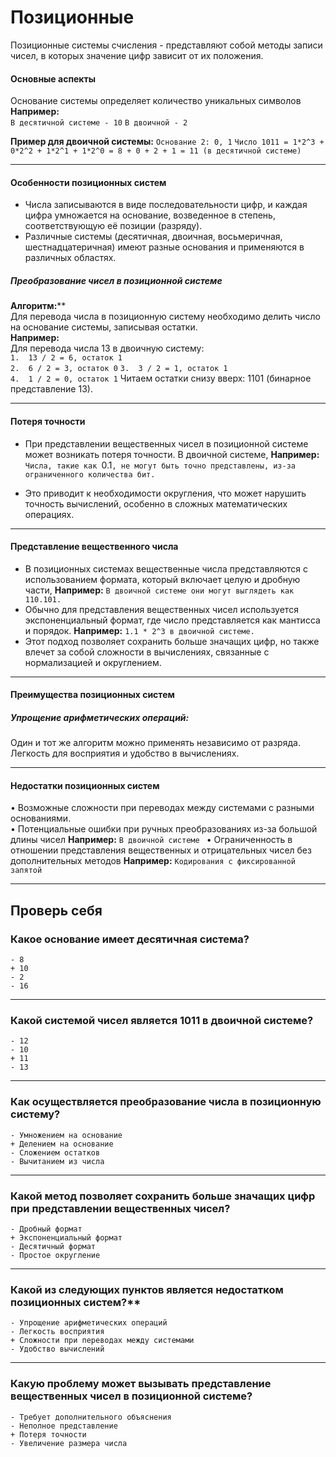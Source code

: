 # Позиционные

Позиционные системы счисления - представляют собой методы записи чисел, в которых значение цифр зависит от их положения. 

#### **Основные аспекты**
Основание системы определяет количество уникальных символов
**Например:**  
 `В десятичной системе - 10`
 `В двоичной - 2`

**Пример для двоичной системы:**
   `Основание 2: 0, 1`
   `Число 1011 = 1*2^3 + 0*2^2 + 1*2^1 + 1*2^0 = 8 + 0 + 2 + 1 = 11 (в десятичной системе)`
   
---
#### **Особенности позиционных систем**
- Числа записываются в виде последовательности цифр, и каждая цифра умножается на основание, возведенное в степень, соответствующую её позиции (разряду).  
- Различные системы (десятичная, двоичная, восьмеричная, шестнадцатеричная) имеют разные основания и применяются в различных областях.  

##### **Преобразование чисел в позиционной системе**
**Алгоритм:****  
Для перевода числа в позиционную систему необходимо делить число на основание системы, записывая остатки.  
**Например:**  
Для перевода числа 13 в двоичную систему:  
   `1.  13 / 2 = 6, остаток 1`  
   `2.  6 / 2 = 3, остаток 0`
   `3.  3 / 2 = 1, остаток 1`  
   `4.  1 / 2 = 0, остаток 1` 
Читаем остатки снизу вверх: 1101 (бинарное представление 13).

---
#### **Потеря точности**  
- При представлении вещественных чисел в позиционной системе может возникать потеря точности. В двоичной системе, 
  **Например:**
  `Числа, такие как `0.1`, не могут быть точно представлены, из-за ограниченного количества бит.`  

- Это приводит к необходимости округления, что может нарушить точность вычислений, особенно в сложных математических операциях.

---

#### **Представление вещественного числа**  
- В позиционных системах вещественные числа представляются с использованием формата, который включает целую и дробную части, **Например:**
   `В двоичной системе они могут выглядеть как 110.101. ` 
- Обычно для представления вещественных чисел используется экспоненциальный формат, где число представляется как мантисса и порядок. **Например:**
   `1.1 * 2^3 в двоичной системе. `  
- Этот подход позволяет сохранить больше значащих цифр, но также влечет за собой сложности в вычислениях, связанные с нормализацией и округлением.

---
#### **Преимущества позиционных систем**  
##### **Упрощение арифметических операций:** 
  Один и тот же алгоритм можно применять независимо от разряда. Легкость для восприятия и удобство в вычислениях.  

---
#### **Недостатки позиционных систем**  
• Возможные сложности при переводах между системами с разными основаниями.  
• Потенциальные ошибки при ручных преобразованиях из-за большой длины чисел
**Например:**
 `В двоичной системе `
• Ограниченность в отношении представления вещественных и отрицательных чисел без дополнительных методов 
**Например:**
 `Кодирования с фиксированной запятой `  

---
## Проверь себя

### Какое основание имеет десятичная система?  

```quiz
- 8
+ 10  
- 2  
- 16
```

---
### Какой системой чисел является 1011 в двоичной системе? 
```quiz
- 12  
- 10   
+ 11  
- 13
```

---
### Как осуществляется преобразование числа в позиционную систему?  

```quiz
- Умножением на основание
+ Делением на основание   
- Сложением остатков   
- Вычитанием из числа  
```

---
### Какой метод позволяет сохранить больше значащих цифр при представлении вещественных чисел?  

```quiz
- Дробный формат    
+ Экспоненциальный формат   
- Десятичный формат    
- Простое округление    
```

---
### Какой из следующих пунктов является недостатком позиционных систем?**

```quiz
- Упрощение арифметических операций  
- Легкость восприятия     
+ Сложности при переводах между системами   
- Удобство вычислений    
```

---
###  **Какую проблему может вызывать представление вещественных чисел в позиционной системе?**  

```quiz
- Требует дополнительного объяснения    
- Неполное представление  
+ Потеря точности   
- Увеличение размера числа  
```
